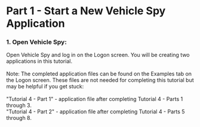 # Part 1 - Start a New Vehicle Spy Application

### 1. Open Vehicle Spy:

Open Vehicle Spy and log in on the Logon screen. You will be creating two applications in this tutorial.\
\
Note: The completed application files can be found on the Examples tab on the Logon screen. These files are not needed for completing this tutorial but may be helpful if you get stuck:\
\
"Tutorial 4 - Part 1" - application file after completing Tutorial 4 - Parts 1 through 3.\
"Tutorial 4 - Part 2" - application file after completing Tutorial 4 - Parts 5 through 8.
